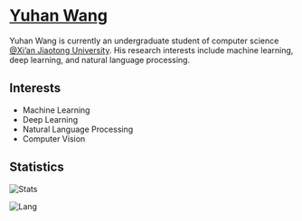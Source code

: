 
# [Yuhan Wang](https://yuhanwang.netlify.app)

Yuhan Wang is currently an undergraduate student of computer science [@Xi’an Jiaotong University](http://www.xjtu.edu.cn). His research interests include machine learning, deep learning, and natural language processing.

## Interests 
- Machine Learning
- Deep Learning
- Natural Language Processing
- Computer Vision

<!--
## Programming Languages
- C/C++
- Python
- Java
- MATLAB
-->

## Statistics
![Stats](https://github-readme-stats.vercel.app/api?username=yuhan-W&hide=stars,prs&theme=vue)

![Lang](https://github-readme-stats.vercel.app/api/top-langs/?username=yuhan-W&hide=javascript&theme=vue&layout=compact)

<!--![Stats](https://github-readme-stats.vercel.app/api?username=yuhan-W)-->
